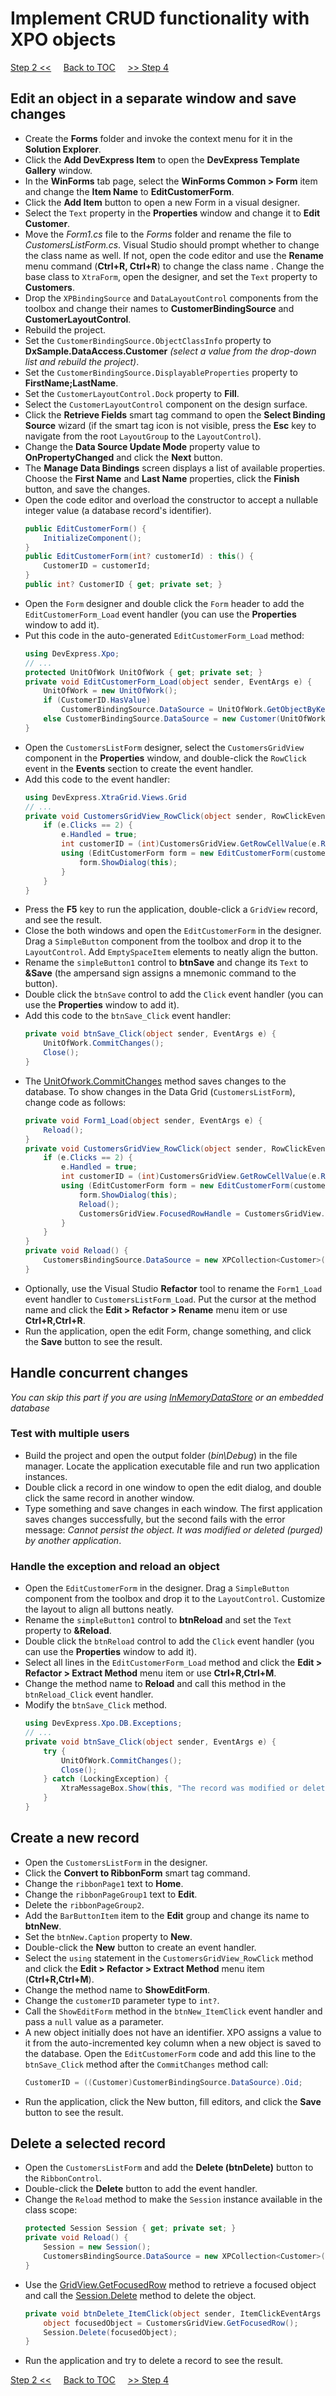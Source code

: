 # Implement CRUD functionality with XPO objects

[Step 2 <<](/connect-data-grid-to-xpo-objects.md) 
&nbsp;&nbsp;&nbsp;
[Back to TOC](../../)
&nbsp;&nbsp;&nbsp;
[>> Step 4](/bind-the-data-grid-to-large-data-source.md)   

## Edit an object in a separate window and save changes
* Create the **Forms** folder and invoke the context menu for it in the **Solution Explorer**. 
* Click the **Add DevExpress Item**  to open the **DevExpress Template Gallery** window. 
* In the **WinForms** tab page, select the **WinForms Common > Form** item and change the **Item Name** to **EditCustomerForm**. 
* Click the **Add Item** button to open a new Form in a visual designer.
*  Select the `Text` property in the **Properties** window and change it to **Edit Customer**.
* Move the *Form1.cs* file to the *Forms* folder and rename the file to *CustomersListForm.cs*. Visual Studio should prompt whether to change the class name as well. If not, open the code editor and use the **Rename** menu command (**Ctrl+R, Ctrl+R**) to change the class name . Change the base class to `XtraForm`, open the designer, and set the `Text` property to **Customers**.
* Drop the `XPBindingSource` and `DataLayoutControl` components from the toolbox and change their names to **CustomerBindingSource** and **CustomerLayoutControl**.
* Rebuild the project.
* Set the `CustomerBindingSource.ObjectClassInfo` property to **DxSample.DataAccess.Customer** *(select a value from the drop-down list and rebuild the project)*.
* Set the `CustomerBindingSource.DisplayableProperties` property to **FirstName;LastName**.
* Set the `CustomerLayoutControl.Dock` property to **Fill**.
* Select the `CustomerLayoutControl` component on the design surface.
* Click the **Retrieve Fields** smart tag command to open the **Select Binding Source** wizard (if the smart tag icon is not visible, press the **Esc** key to navigate from the root `LayoutGroup` to the `LayoutControl`).
* Change the **Data Source Update Mode** property value to **OnPropertyChanged** and click the **Next** button.
* The **Manage Data Bindings** screen displays a list of available properties. Choose the **First Name** and **Last Name** properties, click the **Finish** button, and save the changes.
* Open the code editor and overload the constructor to accept a nullable integer value (a database record's identifier).
    ```csharp
    public EditCustomerForm() {
        InitializeComponent();
    }
    public EditCustomerForm(int? customerId) : this() {
        CustomerID = customerId;
    }
    public int? CustomerID { get; private set; }
    ```
* Open the `Form` designer and double click the `Form` header to add the `EditCustomerForm_Load` event handler (you can use the **Properties** window to add it). 
* Put this code in the auto-generated `EditCustomerForm_Load` method:
    ```csharp
    using DevExpress.Xpo;
    // ...
    protected UnitOfWork UnitOfWork { get; private set; }
    private void EditCustomerForm_Load(object sender, EventArgs e) {
        UnitOfWork = new UnitOfWork();
        if (CustomerID.HasValue)
            CustomerBindingSource.DataSource = UnitOfWork.GetObjectByKey<Customer>(CustomerID.Value);
        else CustomerBindingSource.DataSource = new Customer(UnitOfWork);
    }
    ```
* Open the `CustomersListForm` designer, select the `CustomersGridView` component in the **Properties** window, and double-click the `RowClick` event in the **Events** section to create the event handler.
* Add this code to the event handler:
    ``` csharp
    using DevExpress.XtraGrid.Views.Grid
    // ...
    private void CustomersGridView_RowClick(object sender, RowClickEventArgs e) {
        if (e.Clicks == 2) {
            e.Handled = true;
            int customerID = (int)CustomersGridView.GetRowCellValue(e.RowHandle, colOid);
            using (EditCustomerForm form = new EditCustomerForm(customerID)) {
                form.ShowDialog(this);
            }
        }
    }
    ```
* Press the **F5** key to run the application, double-click a `GridView` record, and see the result.
* Close the both windows and open the `EditCustomerForm` in the designer. Drag a `SimpleButton` component from the toolbox and drop it to the `LayoutControl`. Add `EmptySpaceItem` elements to neatly align the button.
* Rename the `simpleButton1` control to **btnSave** and change its `Text` to **&Save** (the ampersand sign assigns a mnemonic command to the button).
* Double click the `btnSave` control to add the `Click` event handler (you can use the **Properties** window to add it).
* Add this code to the `btnSave_Click` event handler:
    ```csharp
    private void btnSave_Click(object sender, EventArgs e) {
        UnitOfWork.CommitChanges();
        Close();
    }
    ```
* The [UnitOfwork.CommitChanges](https://docs.devexpress.com/XPO/DevExpress.Xpo.UnitOfWork.CommitChanges) method saves changes to the database. To show changes in the Data Grid (`CustomersListForm`), change code as follows: 
    ```csharp
    private void Form1_Load(object sender, EventArgs e) {
        Reload();
    }
    private void CustomersGridView_RowClick(object sender, RowClickEventArgs e) {
        if (e.Clicks == 2) {
            e.Handled = true;
            int customerID = (int)CustomersGridView.GetRowCellValue(e.RowHandle, colOid);
            using (EditCustomerForm form = new EditCustomerForm(customerID)) {
                form.ShowDialog(this);
                Reload();
                CustomersGridView.FocusedRowHandle = CustomersGridView.LocateByValue("Oid", form.CustomerID.Value);
            }
        }
    }
    private void Reload() {
        CustomersBindingSource.DataSource = new XPCollection<Customer>(new Session());
    }
    ```
* Optionally, use the Visual Studio **Refactor** tool to rename the `Form1_Load` event handler to `CustomersListForm_Load`. Put the cursor at the method name and click the **Edit > Refactor > Rename** menu item or use **Ctrl+R,Ctrl+R**.   
* Run the application, open the edit Form, change something, and click the **Save** button to see the result.
## Handle concurrent changes
*You can skip this part if you are using [InMemoryDataStore](https://docs.devexpress.com/XPO/DevExpress.Xpo.DB.InMemoryDataStore) or an embedded database*
### Test with multiple users 
* Build the project and open the output folder (*bin\Debug*) in the file manager. Locate the application executable file and run two application instances.
* Double click a record in one window to open the edit dialog, and double click the same record in another window.
* Type something and save changes in each window. The first application saves changes successfully, but the second fails with the error message: *Cannot persist the object. It was modified or deleted (purged) by another application*.
### Handle the exception and reload an object
* Open the `EditCustomerForm` in the designer. Drag a `SimpleButton` component from the toolbox and drop it to the `LayoutControl`. Customize the layout to align all buttons neatly.
* Rename the `simpleButton1` control to **btnReload** and set the `Text` property to **&Reload**.
* Double click the `btnReload` control to add the `Click` event handler (you can use the **Properties** window to add it).
* Select all lines in the `EditCustomerForm_Load` method and click the **Edit > Refactor > Extract Method** menu item or use **Ctrl+R,Ctrl+M**.
* Change the method name to **Reload** and call this method in the `btnReload_Click` event handler.
* Modify the `btnSave_Click` method.
    ```csharp
    using DevExpress.Xpo.DB.Exceptions;
    // ...
    private void btnSave_Click(object sender, EventArgs e) {
        try {
            UnitOfWork.CommitChanges();
            Close();
        } catch (LockingException) {
            XtraMessageBox.Show(this, "The record was modified or deleted by another user. Please click the Reload button and try again.", "XPO Tutorial", MessageBoxButtons.OK, MessageBoxIcon.Stop);
        }
    }
    ```
## Create a new record
  * Open the `CustomersListForm` in the designer.
  * Click the **Convert to RibbonForm** smart tag command.
  * Change the `ribbonPage1` text to **Home**.
  * Change the `ribbonPageGroup1` text to **Edit**.
  * Delete the `ribbonPageGroup2`.
  * Add the `BarButtonItem` item to the **Edit** group and change its name to **btnNew**.
  * Set the `btnNew.Caption` property to **New**.
  * Double-click the **New** button to create an event handler.
  * Select the `using` statement in the `CustomersGridView_RowClick` method and click the **Edit > Refactor > Extract Method** menu item (**Ctrl+R,Ctrl+M**).
  * Change the method name to **ShowEditForm**.
  * Change the `customerID` parameter type to `int?`.
  * Call the `ShowEditForm` method in the `btnNew_ItemClick` event handler and pass a `null` value as a parameter.
  * A new object initially does not have an identifier. XPO assigns a value to it from the auto-incremented key column when a new object is saved to the database. Open the `EditCustomerForm` code and add this line to the `btnSave_Click` method after the `CommitChanges` method call:
    ```csharp
    CustomerID = ((Customer)CustomerBindingSource.DataSource).Oid;
    ```
  * Run the application, click the New button, fill editors, and click the **Save** button to see the result.
## Delete a selected record
  * Open the `CustomersListForm` and add the **Delete (btnDelete)** button to the `RibbonControl`.
  * Double-click the **Delete** button to add the event handler.
  * Change the `Reload` method to make the `Session` instance available in the class scope:
    ```csharp
    protected Session Session { get; private set; }
    private void Reload() {
        Session = new Session();
        CustomersBindingSource.DataSource = new XPCollection<Customer>(Session);
    }
    ```
* Use the [GridView.GetFocusedRow](https://docs.devexpress.com/WindowsForms/DevExpress.XtraGrid.Views.Base.ColumnView.GetFocusedRow) method to retrieve a focused object  and call the [Session.Delete](https://docs.devexpress.com/XPO/DevExpress.Xpo.Session.Delete(System.Object)) method to delete the object.
    ```csharp
    private void btnDelete_ItemClick(object sender, ItemClickEventArgs e) {
        object focusedObject = CustomersGridView.GetFocusedRow();
        Session.Delete(focusedObject);
    }
    ```
* Run the application and try to delete a record to see the result.

[Step 2 <<](/connect-data-grid-to-xpo-objects.md) 
&nbsp;&nbsp;&nbsp;
[Back to TOC](../../)
&nbsp;&nbsp;&nbsp;
[>> Step 4](/bind-the-data-grid-to-large-data-source.md)   
